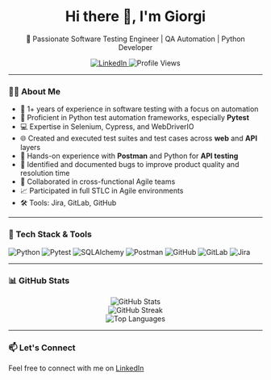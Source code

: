 <h1 align="center">Hi there 👋, I'm Giorgi </h1>

<p align="center">
  🚀 Passionate Software Testing Engineer | QA Automation | Python Developer  
</p>

<p align="center">
  <a href="https://www.linkedin.com/in/george-shakiashvili" target="_blank">
    <img src="https://img.shields.io/badge/LinkedIn-blue?logo=linkedin&logoColor=white" alt="LinkedIn">
  </a>
  <img src="https://komarev.com/ghpvc/?username=shakiashvili&style=flat-square&color=green" alt="Profile Views">
</p>

---

### 👨‍💻 About Me

- 🧪 1+ years of experience in software testing with a focus on automation  
- 🐍 Proficient in Python test automation frameworks, especially **Pytest**  
- 💻 Expertise in Selenium, Cypress, and WebDriverIO  
- 🌐 Created and executed test suites and test cases across **web** and **API** layers  
- 🔧 Hands-on experience with **Postman** and Python for **API testing**  
- 🐞 Identified and documented bugs to improve product quality and resolution time  
- 🤝 Collaborated in cross-functional Agile teams  
- 📈 Participated in full STLC in Agile environments  
- 🛠️ Tools: Jira, GitLab, GitHub

---

### 🧰 Tech Stack & Tools

<p>
  <img src="https://img.shields.io/badge/Python-3776AB?style=for-the-badge&logo=python&logoColor=white" alt="Python">
  <img src="https://img.shields.io/badge/Pytest-0A9EDC?style=for-the-badge&logo=pytest&logoColor=white" alt="Pytest">
  <img src="https://img.shields.io/badge/SQLAlchemy-ff0000?style=for-the-badge&logo=sqlalchemy&logoColor=white" alt="SQLAlchemy">
  <img src="https://img.shields.io/badge/Postman-FF6C37?style=for-the-badge&logo=postman&logoColor=white" alt="Postman">
  <img src="https://img.shields.io/badge/GitHub-181717?style=for-the-badge&logo=github&logoColor=white" alt="GitHub">
  <img src="https://img.shields.io/badge/GitLab-FC6D26?style=for-the-badge&logo=gitlab&logoColor=white" alt="GitLab">
  <img src="https://img.shields.io/badge/Jira-0052CC?style=for-the-badge&logo=jira&logoColor=white" alt="Jira">
</p>

---

### 📊 GitHub Stats

<p align="center">
  <img src="https://github-readme-stats.vercel.app/api?username=shakiashvili&show_icons=true&theme=radical" alt="GitHub Stats">
  <br>
  <img src="https://github-readme-streak-stats.herokuapp.com/?user=shakiashvili&theme=radical" alt="GitHub Streak">
  <br>
  <img src="https://github-readme-stats.vercel.app/api/top-langs/?username=shakiashvili&layout=compact&theme=radical" alt="Top Languages">
</p>

---

### 📫 Let's Connect

Feel free to connect with me on [LinkedIn](https://www.linkedin.com/in/george-shakiashvili/)


